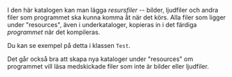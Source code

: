 I den här katalogen kan man lägga *resursfiler* -- bilder, ljudfiler och andra filer som programmet ska kunna komma åt när det körs. Alla
filer som ligger under "resources", även i underkataloger, kopieras in i det färdiga *programmet* när det kompileras.

Du kan se exempel på detta i klassen `Test`.

Det går också bra att skapa nya kataloger under "resources" om programmet vill läsa medskickade filer som inte är bilder eller ljudfiler.
